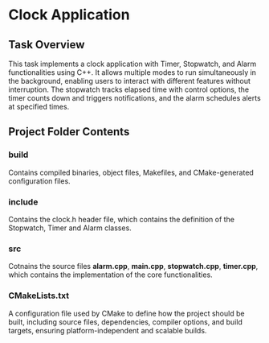 # **Clock Application**

## **Task Overview**
This task implements a clock application with Timer, Stopwatch, and Alarm functionalities using C++. It allows multiple modes to run simultaneously in the background, enabling users to interact with different features without interruption. The stopwatch tracks elapsed time with control options, the timer counts down and triggers notifications, and the alarm schedules alerts at specified times.

## **Project Folder Contents**

### **build**
Contains compiled binaries, object files, Makefiles, and CMake-generated configuration files.

### **include**
Contains the clock.h header file, which contains the definition of the Stopwatch, Timer and Alarm classes.

### **src**
Cotnains the source files **alarm.cpp**, **main.cpp**, **stopwatch.cpp**, **timer.cpp**, which contains the implementation of the core functionalities.

### **CMakeLists.txt**
A configuration file used by CMake to define how the project should be built, including source files, dependencies, compiler options, and build targets, ensuring platform-independent and scalable builds.